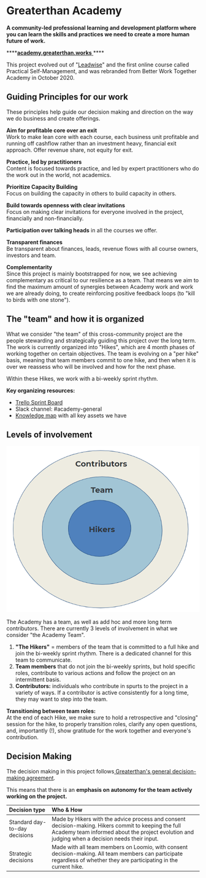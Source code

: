 # Greaterthan Academy

**A community-led professional learning and development platform where you can learn the skills and practices we need to create a more human future of work.** 

\*\*\*\*[**academy.greaterthan.works** ](http://academy.greaterthan.works)\*\*\*\*

This project evolved out of "[Leadwise](http://academy.leadwise.co)" and the first online course called Practical Self-Management, and was rebranded from Better Work Together Academy in October 2020. 

## Guiding Principles for our work

These principles help guide our decision making and direction on the way we do business and create offerings.

**Aim for profitable core over an exit**   
Work to make lean core with each course, each business unit profitable and running off cashflow rather than an investment heavy, financial exit approach. Offer revenue share, not equity for exit.

**Practice, led by practitioners**   
Content is focused towards practice, and led by expert practitioners who do the work out in the world, not academics.

**Prioritize Capacity Building**   
Focus on building the capacity in others to build capacity in others.

**Build towards openness with clear invitations**   
Focus on making clear invitations for everyone involved in the project, financially and non-financially.

**Participation over talking heads** in all the courses we offer.

**Transparent finances**   
Be transparent about finances, leads, revenue flows with all course owners, investors and team.

**Complementarity**  
Since this project is mainly bootstrapped for now, we see achieving complementary as critical to our resilience as a team. That means we aim to find the maximum amount of synergies between Academy work and work we are already doing, to create reinforcing positive feedback loops \(to "kill to birds with one stone"\). 

## The "team" and how it is organized

What we consider "the team" of this cross-community project are the people stewarding and strategically guiding this project over the long term. The work is currently organized into "Hikes", which are 4 month phases of working together on certain objectives. The team is evolving on a "per hike" basis, meaning  that team members commit to one hike, and then when it is over we reassess who will be involved and how for the next phase. 

Within these Hikes, we work with a bi-weekly sprint rhythm. 

**Key organizing resources:**

* [Trello Sprint Board](https://trello.com/b/C0IChuw2)
* Slack channel: \#academy-general
* [Knowledge map](https://www.mindmeister.com/1206231748?t=AY8cAprpqD) with all key assets we have 

## Levels of involvement

![](../.gitbook/assets/image%20%286%29.png)

The Academy has a team, as well as add hoc and more long term contributors. There are currently 3 levels of involvement in what we consider "the Academy Team". 

1. **"The Hikers"** = members of the team that is committed to a full hike and join the bi-weekly sprint rhythm. There is a dedicated channel for this team to communicate. 
2. **Team members** that do not join the bi-weekly sprints, but hold specific roles, contribute to various actions and follow the project on an intermittent basis. 
3. **Contributors:** individuals who contribute in spurts to the project in a variety of ways. If a contributor is active consistently for a long time, they may want to step into the team.

**Transitioning between team roles:**   
At the end of each Hike, we make sure to hold a retrospective and "closing" session for the hike, to properly transition roles, clarify any open questions, and, importantly \(!\), show gratitude for the work together and everyone's contribution. 

## Decision Making

The decision making in this project follows[ Greaterthan's general decision-making agreement](../agreements/decision-making-agreement.md). 

This means that there is an **emphasis on autonomy for the team actively working on the project.** 

| **Decision type** | Who & How |
| :--- | :--- |
| Standard day-to-day decisions | Made by Hikers with the advice process and consent decision-making. Hikers commit to keeping the full Academy team informed about the project evolution and judging when a decision needs their input.  |
| Strategic decisions | Made with all team members on Loomio, with consent decision-making. All team members can participate regardless of whether they are participating in the current hike.  |





